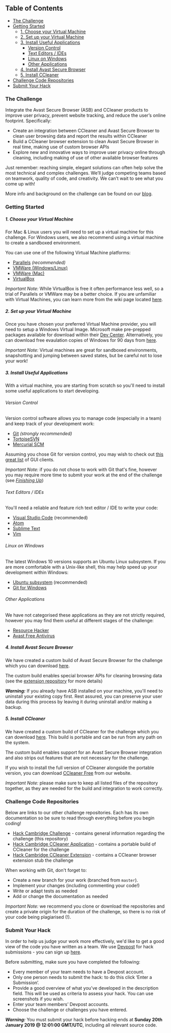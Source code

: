 ## Table of Contents

  - [The Challenge](#the-challenge)
  - [Getting Started](#getting-started)
      - [1. Choose your Virtual Machine](#1-choose-your-virtual-machine)
      - [2. Set up your Virtual Machine](#2-set-up-your-virtual-machine)
      - [3. Install Useful Applications](#3-install-useful-applications)
        - [Version Control](#version-control)
        - [Text Editors / IDEs](#text-editors--ides)
        - [Linux on Windows](#linux-on-windows)
        - [Other Applications](#other-applications)
      - [4. Install Avast Secure Browser](#4-install-avast-secure-browser)
      - [5. Install CCleaner](#5-install-ccleaner)
  - [Challenge Code Repositories](#challenge-code-repositories)
  - [Submit Your Hack](#submit-your-hack)

### The Challenge

Integrate the Avast Secure Browser (ASB) and CCleaner products to improve user privacy, prevent website tracking, and reduce the user’s online footprint. Specifically:

-   Create an integration between CCleaner and Avast Secure Browser to clean user browsing data and report the results within CCleaner
-   Build a CCleaner browser extension to clean Avast Secure Browser in real time, making use of custom browser APIs
-   Explore new and innovative ways to improve user privacy online through cleaning, including making of use of other available browser features

Just remember: reaching simple, elegant solutions can often help solve the most technical and complex challenges. We’ll judge competing teams based on teamwork, quality of code, and creativity. We can’t wait to see what you come up with!

More info and background on the challenge can be found on our [blog](https://blog.avast.com/avast-sponsors-hack-cambridge-challenge).

### Getting Started

##### 1. Choose your Virtual Machine

For Mac & Linux users you will need to set up a virtual machine for this challenge. For Windows users, we also recommend using a virtual machine to create a sandboxed environment.

You can use one of the following Virtual Machine platforms:

-   [Parallels](https://www.parallels.com/products/desktop/download/) _(recommended)_
-   [VMWare (Windows/Linux)](https://www.vmware.com/uk/products/workstation-pro/workstation-pro-evaluation.html)
-   [VMWare (Mac)](https://www.vmware.com/uk/products/fusion/fusion-evaluation.html)
-   [VirtualBox](https://www.virtualbox.org/wiki/Downloads)

_Important Note:_ While VirtualBox is free it often performance less well, so a trial of Parallels or VMWare may be a better choice. If you are unfamiliar with Virtual Machines, you can learn more from the wiki page located [here](https://en.wikipedia.org/wiki/Virtual_machine).

##### 2. Set up your Virtual Machine

Once you have chosen your preferred Virtual Machine provider, you will need to setup a Windows Virtual Image. Microsoft make pre-prepped packages available for download within their [Dev Center](https://developer.microsoft.com/en-us/windows/downloads/virtual-machines). Alternatively, you can download free evaulation copies of Windows for 90 days from [here](https://www.microsoft.com/en-us/evalcenter/evaluate-windows-10-enterprise).

_Important Note:_ Virtual machines are great for sandboxed environments, snapshotting and jumping between saved states, but be careful not to lose your work!

##### 3. Install Useful Applications

With a virtual machine, you are starting from scratch so you'll need to install some useful applications to start developing.

###### Version Control

Version control software allows you to manage code (especially in a team) and keep track of your development work:

-   [Git](https://git-scm.com/) _(strongly recommended)_
-   [TortoiseSVN](https://tortoisesvn.net/)
-   [Mercurial SCM](https://www.mercurial-scm.org/)

Assuming you chose Git for version control, you may wish to check out [this great list](https://git-scm.com/downloads/guis) of GUI clients.

_Important Note:_ if you do not chose to work with Git that's fine, however you may require more time to submit your work at the end of the challenge (see _[Finishing Up](#finishing-up)_)

###### Text Editors / IDEs

You'll need a reliable and feature rich text editor / IDE to write your code:

-   [Visual Studio Code](https://code.visualstudio.com/) (recommended)
-   [Atom](https://atom.io/)
-   [Sublime Text](https://www.sublimetext.com/)
-   [Vim](https://www.vim.org/)

###### Linux on Windows

The latest Windows 10 versions supports an Ubuntu Linux subsystem. If you are more comfortable with a Unix-like shell, this may help speed up your development within Windows:

-   [Ubuntu subsystem](https://tutorials.ubuntu.com/tutorial/tutorial-ubuntu-on-windows#0) (recommended)
-   [Git for Windows](https://gitforwindows.org/)

###### Other Applications

We have not categorised these applications as they are not strictly required, however you may find them useful at different stages of the challenge:

-   [Resource Hacker](http://www.angusj.com/resourcehacker/)
-   [Avast Free Antivirus](https://www.avast.com/en-us/free-antivirus-download)

##### 4. Install Avast Secure Browser

We have created a custom build of Avast Secure Browser for the challenge which you can download [here](https://dev-download.avastbrowser.com/ccleaner/avast_secure_browser_setup.exe).

The custom build enables special browser APIs for cleaning browsing data (see the [extension repository](https://github.com/avast/hackcambridge-ccleaner-extension) for more details)

**_Warning:_** If you already have ASB installed on your machine, you'll need to uninstall your existing copy first. Rest assured, you can preserve your user data during this process by leaving it during uninstall and/or making a backup.

##### 5. Install CCleaner

We have created a custom build of CCleaner for the challenge which you can download [here](https://github.com/avast/hackcambridge-ccleaner-app). This build is portable and can be run from any path on the system.

The custom build enables support for an Avast Secure Browser integration and also strips out features that are not necessary for the challenge.

If you wish to install the full version of CCleaner alongside the portable version, you can download [CCleaner Free](https://www.ccleaner.com/ccleaner) from our website.

_Important Note:_ please make sure to keep all listed files of the repository together, as they are needed for the build and integration to work correctly.

### Challenge Code Repositories

Below are links to our other challenge repositories. Each has its own documentation so be sure to read through everything before you begin coding!

-   [Hack Cambridge Challenge](https://github.com/avast/hackcambridge-challenge) - contains general information regarding the challenge (this repository)
-   [Hack Cambridge CCleaner Application](https://github.com/avast/hackcambridge-ccleaner-app) - contains a portable build of CCleaner for the challenge
-   [Hack Cambridge CCleaner Extension](https://github.com/avast/hackcambridge-ccleaner-extension) - contains a CCleaner browser extension stub the challenge

When working with Git, don't forget to:

-   Create a new branch for your work (branched from `master`).
-   Implement your changes (including commenting your code!)
-   Write or adapt tests as needed
-   Add or change the documentation as needed

_Important Note:_ we recommend you clone or download the repositories and create a private origin for the duration of the challenge, so there is no risk of your code being plagiarised (!).

### Submit Your Hack

In order to help us judge your work more effectively, we'd like to get a good view of the code you have written as a team. We use [Devpost](https://ternary.devpost.com/) for hack submissions - you can sign up [here](https://secure.devpost.com/users/register?ref_content=signup_avast&ref_feature=signup&ref_medium=github).

Before submitting, make sure you have completed the following:

- Every member of your team needs to have a Devpost account.
- Only one person needs to submit the hack: to do this click ‘Enter a Submission’.
- Provide a good overview of what you’ve developed in the description field. This will be used as criteria to assess your hack. You can use screenshots if you wish.
- Enter your team members’ Devpost accounts.
- Choose the challenge or challenges you have entered.

***Warning:*** You must submit your hack before hacking ends at **Sunday 20th January 2019 @ 12:01:00 GMT/UTC**, including all relevant source code.
